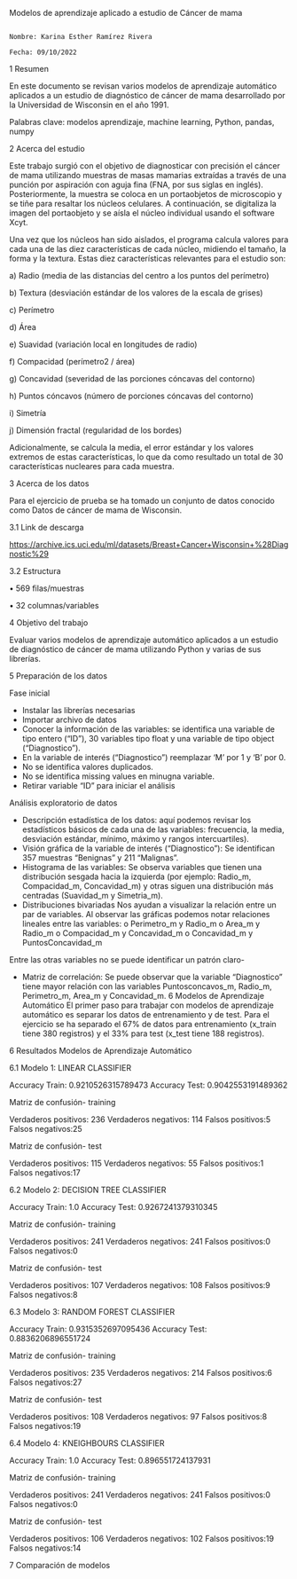 Modelos de aprendizaje aplicado a estudio de Cáncer de mama 

                                                                          Nombre: Karina Esther Ramírez Rivera
                                                                          Fecha: 09/10/2022

1	Resumen

En este documento se revisan varios modelos de aprendizaje automático aplicados a un estudio de diagnóstico de cáncer de mama desarrollado por la Universidad de Wisconsin en el año 1991. 


Palabras clave: modelos aprendizaje, machine learning, Python, pandas, numpy



2	Acerca del estudio 

Este trabajo surgió con el objetivo de diagnosticar con precisión el cáncer de mama utilizando muestras de masas mamarias extraídas a través de una punción por aspiración con aguja fina (FNA, por sus siglas en inglés). Posteriormente, la muestra se coloca en un portaobjetos de microscopio y se tiñe para resaltar los núcleos celulares. A continuación, se digitaliza la imagen del portaobjeto y se aísla el núcleo individual usando el software Xcyt.

Una vez que los núcleos han sido aislados, el programa calcula valores para cada una de las diez características de cada núcleo, midiendo el tamaño, la forma y la textura. Estas diez características relevantes para el estudio son:

a)	Radio (media de las distancias del centro a los puntos del perímetro)

b)	Textura (desviación estándar de los valores de la escala de grises)

c)	Perímetro

d)	Área

e)	Suavidad (variación local en longitudes de radio)

f)	Compacidad (perímetro2 / área)

g)	Concavidad (severidad de las porciones cóncavas del contorno)

h)	Puntos cóncavos (número de porciones cóncavas del contorno)

i)	Simetría

j)	Dimensión fractal (regularidad de los bordes)

Adicionalmente, se calcula la media, el error estándar y los valores extremos de estas características, lo que da como resultado un total de 30 características nucleares para cada muestra.




3	Acerca de los datos

Para el ejercicio de prueba se ha tomado un conjunto de datos conocido como Datos de cáncer de mama de Wisconsin. 

3.1	Link de descarga

https://archive.ics.uci.edu/ml/datasets/Breast+Cancer+Wisconsin+%28Diagnostic%29

3.2	Estructura

•	569 filas/muestras

•	32 columnas/variables


4	Objetivo del trabajo 

Evaluar varios modelos de aprendizaje automático aplicados a un estudio de diagnóstico de cáncer de mama utilizando Python y varias de sus librerías.


5	Preparación de los datos

Fase inicial 

-	Instalar las librerías necesarias
-	Importar archivo de datos 
-	Conocer la información de las variables: se identifica una variable de tipo entero (“ID”), 30 variables tipo float y una variable de tipo object (“Diagnostico”).
-	En la variable de interés (“Diagnostico”) reemplazar ‘M’ por 1 y ‘B’ por 0.
-	No se identifica valores duplicados.
-	No se identifica missing values en minugna variable.
-	Retirar variable “ID” para iniciar el análisis

Análisis exploratorio de datos 

-	Descripción estadística de los datos: aquí podemos revisar los estadísticos básicos de cada una de las variables: frecuencia, la media, desviación estándar, mínimo, máximo y rangos intercuartiles). 
-	Visión gráfica de la variable de interés (“Diagnostico”): Se identifican 357 muestras “Benignas” y 211 “Malignas”.
-	Histograma de las variables: Se observa variables que tienen una distribución sesgada hacia la izquierda (por ejemplo: Radio_m, Compacidad_m, Concavidad_m) y otras siguen una distribución más centradas (Suavidad_m y Simetria_m).
-	Distribuciones bivariadas
Nos ayudan a visualizar la relación entre un par de variables. Al observar las gráficas podemos notar relaciones lineales entre las variables: 
o	Perimetro_m y Radio_m
o	Area_m y Radio_m
o	Compacidad_m y Concavidad_m
o	Concavidad_m y PuntosConcavidad_m

Entre las otras variables no se puede identificar un patrón claro- 
-	Matriz de correlación: Se puede observar que la variable “Diagnostico” tiene mayor relación con las variables Puntosconcavos_m, Radio_m, Perimetro_m, Area_m y Concavidad_m.
6	Modelos de Aprendizaje Automático
El primer paso para trabajar con modelos de aprendizaje automático es separar los datos de entrenamiento y de test. Para el ejercicio se ha separado el 67% de datos para entrenamiento (x_train tiene 380 registros) y el 33% para test (x_test tiene 188 registros).



6	Resultados Modelos de Aprendizaje Automático

6.1	Modelo 1: LINEAR CLASSIFIER

Accuracy Train:  0.9210526315789473
Accuracy Test:  0.9042553191489362

Matriz de confusión- training

Verdaderos positivos: 236
Verdaderos negativos: 114
Falsos positivos:5
Falsos negativos:25

Matriz de confusión- test

Verdaderos positivos: 115
Verdaderos negativos: 55
Falsos positivos:1
Falsos negativos:17


6.2	Modelo 2: DECISION TREE CLASSIFIER

Accuracy Train:  1.0
Accuracy Test:  0.9267241379310345

Matriz de confusión- training

Verdaderos positivos: 241
Verdaderos negativos: 241
Falsos positivos:0
Falsos negativos:0

Matriz de confusión- test

Verdaderos positivos: 107
Verdaderos negativos: 108
Falsos positivos:9
Falsos negativos:8


6.3	Modelo 3: RANDOM FOREST CLASSIFIER

Accuracy Train:  0.9315352697095436
Accuracy Test:  0.8836206896551724

Matriz de confusión- training

Verdaderos positivos: 235
Verdaderos negativos: 214
Falsos positivos:6
Falsos negativos:27

Matriz de confusión- test

Verdaderos positivos: 108
Verdaderos negativos: 97
Falsos positivos:8
Falsos negativos:19

6.4	Modelo 4: KNEIGHBOURS CLASSIFIER

Accuracy Train:  1.0
Accuracy Test:  0.896551724137931

Matriz de confusión- training

Verdaderos positivos: 241
Verdaderos negativos: 241
Falsos positivos:0
Falsos negativos:0

Matriz de confusión- test

Verdaderos positivos: 106
Verdaderos negativos: 102
Falsos positivos:19
Falsos negativos:14



7	Comparación de modelos




